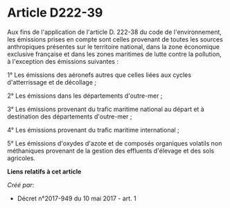 # Article D222-39

Aux fins de l'application de l'article D. 222-38 du code de l'environnement, les émissions prises en compte sont celles
provenant de toutes les sources anthropiques présentes sur le territoire national, dans la zone économique exclusive
française et dans les zones maritimes de lutte contre la pollution, à l'exception des émissions suivantes :

1° Les émissions des aéronefs autres que celles liées aux cycles d'atterrissage et de décollage ;

2° Les émissions dans les départements d'outre-mer ;

3° Les émissions provenant du trafic maritime national au départ et à destination des départements d'outre-mer ;

4° Les émissions provenant du trafic maritime international ;

5° Les émissions d'oxydes d'azote et de composés organiques volatils non méthaniques provenant de la gestion des effluents
d'élevage et des sols agricoles.

**Liens relatifs à cet article**

_Créé par_:

  - Décret n°2017-949 du 10 mai 2017 - art. 1
